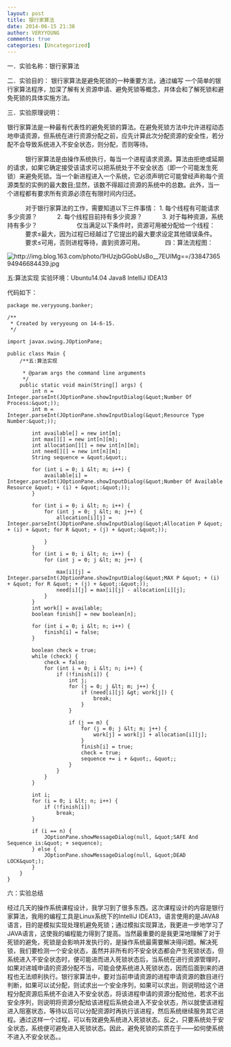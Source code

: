 ```yaml
---
layout: post
title: 银行家算法
date: 2014-06-15 21:38
author: VERYYOUNG
comments: true
categories: [Uncategorized]
---
```


一．实验名称：银行家算法

二．实验目的：
   银行家算法是避免死锁的一种重要方法，通过编写 一个简单的银行家算法程序，加深了解有关资源申请、避免死锁等概念，并体会和了解死锁和避免死锁的具体实施方法。

三．实验原理说明：

   银行家算法是一种最有代表性的避免死锁的算法。在避免死锁方法中允许进程动态地申请资源，但系统在进行资源分配之前，应先计算此次分配资源的安全性，若分配不会导致系统进入不安全状态，则分配，否则等待。

　　　银行家算法是由操作系统执行，每当一个进程请求资源。算法由拒绝或延期的请求，如果它确定接受该请求可以把系统处于不安全状态（即一个可能发生死锁）来避免死锁。当一个新进程进入一个系统，它必须声明它可能曾经声称每个资源类型的实例的最大数目;显然，该数不得超过资源的系统中的总数。此外，当一个进程都有要求所有资源必须在有限时间内归还。

　　　对于银行家算法的工作，需要知道以下三件事情： 
    1. 每个线程有可能请求多少资源？
　　　2. 每个线程目前持有多少资源？
　　　3. 对于每种资源，系统持有多少？
　　　
　　　仅当满足以下条件时，资源可用被分配给一个线程：
　　　要求≤最大，因为过程已经越过了它提出的最大要求设定其他错误条件。 
　　　要求≤可用，否则进程等待，直到资源可用。
　　　
四：算法流程图：

<img src="http://img.blog.163.com/photo/1HUzjbGGobUsBo__7EUIMg==/3384736594946684439.jpg" alt="http://img.blog.163.com/photo/1HUzjbGGobUsBo__7EUIMg==/3384736594946684439.jpg" />

五:算法实现
实验环境：Ubuntu14.04  Java8  IntelliJ IDEA13

代码如下：


	package me.veryyoung.banker;
	
	/**
	 * Created by veryyoung on 14-6-15.
	 */
	
	import javax.swing.JOptionPane;
	
	public class Main {
	    /**五:算法实现
	
	     * @param args the command line arguments
	     */
	    public static void main(String[] args) {
	        int n = Integer.parseInt(JOptionPane.showInputDialog(&quot;Number Of Process:&quot;));
	        int m = Integer.parseInt(JOptionPane.showInputDialog(&quot;Resource Type Number:&quot;));
	
	        int available[] = new int[m];
	        int max[][] = new int[n][m];
	        int allocation[][] = new int[n][m];
	        int need[][] = new int[n][m];
	        String sequence = &quot;&quot;;
	
	        for (int i = 0; i &lt; m; i++) {
	            available[i] = Integer.parseInt(JOptionPane.showInputDialog(&quot;Number Of Available Resource &quot; + (i) + &quot;:&quot;));
	        }
	
	        for (int i = 0; i &lt; n; i++) {
	            for (int j = 0; j &lt; m; j++) {
	                allocation[i][j] = Integer.parseInt(JOptionPane.showInputDialog(&quot;Allocation P &quot; + (i) + &quot; for R &quot; + (j) + &quot;:&quot;));
	
	            }
	        }
	        for (int i = 0; i &lt; n; i++) {
	            for (int j = 0; j &lt; m; j++) {
	
	                max[i][j] = Integer.parseInt(JOptionPane.showInputDialog(&quot;MAX P &quot; + (i) + &quot; for R &quot; + (j) + &quot;:&quot;));
	                need[i][j] = max[i][j] - allocation[i][j];
	            }
	        }
	        int work[] = available;
	        boolean finish[] = new boolean[n];
	
	        for (int i = 0; i &lt; n; i++) {
	            finish[i] = false;
	        }
	
	        boolean check = true;
	        while (check) {
	            check = false;
	            for (int i = 0; i &lt; n; i++) {
	                if (!finish[i]) {
	                    int j;
	                    for (j = 0; j &lt; m; j++) {
	                        if (need[i][j] &gt; work[j]) {
	                            break;
	                        }
	                    }
	
	                    if (j == m) {
	                        for (j = 0; j &lt; m; j++) {
	                            work[j] = work[j] + allocation[i][j];
	                        }
	                        finish[i] = true;
	                        check = true;
	                        sequence += i + &quot;, &quot;;
	                    }
	                }
	            }
	        }
	
	        int i;
	        for (i = 0; i &lt; n; i++) {
	            if (!finish[i])
	                break;
	        }
	
	        if (i == n) {
	            JOptionPane.showMessageDialog(null, &quot;SAFE And Sequence is:&quot; + sequence);
	        } else {
	            JOptionPane.showMessageDialog(null, &quot;DEAD LOCK&quot;);
	        }
	    }
	}



六：实验总结

经过几天的操作系统课程设计，我学习到了很多东西。这次课程设计的内容是银行家算法，我用的编程工具是Linux系统下的IntelliJ IDEA13，语言使用的是JAVA8语言，目的是模拟实现处理机避免死锁；通过模拟实现算法，我更进一步地学习了JAVA语言，这使我的编程能力得到了提高。当然最重要的是我更深地理解了对于死锁的避免，死锁是会影响并发执行的，是操作系统最需要解决得问题。解决死锁，我们要检测一个安全状态，虽然并非所有的不安全状态都会产生死锁状态，但系统进入不安全状态时，便可能进而进入死锁状态后，当系统在进行资源管理时，如果对进城申请的资源分配不当，可能会使系统进入死锁状态，因而后面到来的进程也无法顺利执行。银行家算法中，要对当前申请资源的进程申请资源的数目进行判断，如果可以试分配，则试求出一个安全序列，如果可以求出，则说明给这个进程分配资源后系统不会进入不安全状态，将该进程申请的资源分配给他，若求不出安全序列，则说明将资源分配给该进程后系统会进入不安全状态，所以就使该进程进入阻塞状态，等待以后可以分配资源时再执行该进程，然后系统继续服务其它进程。通过这样一个过程，可以有效避免系统进入死锁状态。反之，只要系统处于安全状态，系统便可避免进入死锁状态。因此，避免死锁的实质在于——如何使系统不进入不安全状态。。


